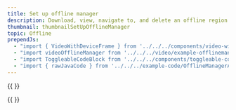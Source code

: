 ```yaml
---
title: Set up offline manager
description: Download, view, navigate to, and delete an offline region.
thumbnail: thumbnailSetUpOfflineManager
topic: Offline
prependJs:
  - "import { VideoWithDeviceFrame } from '../../../components/video-with-device-frame'"
  - "import videoOfflineManager from '../../../video/example-offlinemanager.mp4'"
  - "import ToggleableCodeBlock from '../../../components/toggleable-code-block'"
  - "import { rawJavaCode } from '../../../example-code/OfflineManagerActivity.js'"
---
```


{{
  <VideoWithDeviceFrame 
    videoFile={videoOfflineManager}
    rotation="vertical"
    device="pixel-2"
  />
}}

<!-- Any notes about this example would go here.  -->

{{
  <ToggleableCodeBlock 
    java={rawJavaCode}
  />
}}
